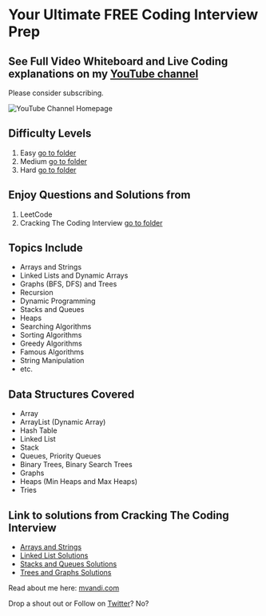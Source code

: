 # Your Ultimate FREE Coding Interview Prep

## See Full Video Whiteboard and Live Coding explanations on my [YouTube channel](https://www.youtube.com/channel/UCZOiUkaF2fy8Mn0gZiKiDyQ/videos)

Please consider subscribing.

![YouTube Channel Homepage](https://drive.google.com/uc?export=view&id=1gGa6eKCMgiaXNpm4nRy78ei-he1yyjmE)

## Difficulty Levels

1. Easy [go to folder](Easy/)
2. Medium [go to folder](Medium/)
3. Hard [go to folder](Medium/)

## Enjoy Questions and Solutions from

1. LeetCode
2. Cracking The Coding Interview [go to folder](CrackingTheCodingInterview/)

## Topics Include

- Arrays and Strings
- Linked Lists and Dynamic Arrays
- Graphs (BFS, DFS) and Trees
- Recursion
- Dynamic Programming
- Stacks and Queues
- Heaps
- Searching Algorithms
- Sorting Algorithms
- Greedy Algorithms
- Famous Algorithms
- String Manipulation
- etc.

## Data Structures Covered

- Array
- ArrayList (Dynamic Array)
- Hash Table
- Linked List
- Stack
- Queues, Priority Queues
- Binary Trees, Binary Search Trees
- Graphs
- Heaps (Min Heaps and Max Heaps)
- Tries

## Link to solutions from Cracking The Coding Interview

- [Arrays and Strings](CrackingTheCodingInterview/ArraysAndStrings/)
- [Linked List Solutions](CrackingTheCodingInterview/LinkedListSolutions/)
- [Stacks and Queues Solutions](CrackingTheCodingInterview/StacksAndQueues/)
- [Trees and Graphs Solutions](CrackingTheCodingInterview/TreesAndGraps/)

Read about me here: [mvandi.com](https://mvandi.com)

Drop a shout out or Follow on [Twitter](https://twitter.com/michael_vandi)? No?
